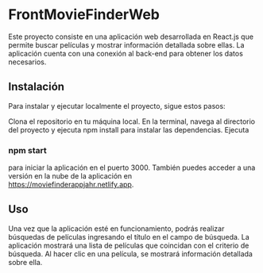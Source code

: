 # FrontMovieFinderWeb

Este proyecto consiste en una aplicación web desarrollada en React.js que permite buscar películas y mostrar información detallada sobre ellas. La aplicación cuenta con una conexión al back-end para obtener los datos necesarios.

## Instalación
Para instalar y ejecutar localmente el proyecto, sigue estos pasos:

Clona el repositorio en tu máquina local.
En la terminal, navega al directorio del proyecto y ejecuta npm install para instalar las dependencias.
Ejecuta 
### npm start
para iniciar la aplicación en el puerto 3000.
También puedes acceder a una versión en la nube de la aplicación en https://moviefinderappjahr.netlify.app.

## Uso
Una vez que la aplicación esté en funcionamiento, podrás realizar búsquedas de películas ingresando el título en el campo de búsqueda. La aplicación mostrará una lista de películas que coincidan con el criterio de búsqueda. Al hacer clic en una película, se mostrará información detallada sobre ella.
